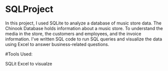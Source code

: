 # SQLProject

In this project, I used SQLite to analyze a database of music store data. 
The Chinook Database holds information about a music store. To understand the media in the store, the customers and employees, and the invoice information.
I've written SQL code to run SQL queries and visualize the data using Excel to answer business-related questions.

#Tools Used:

SQLit
Excel to visualze 
